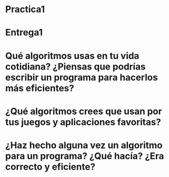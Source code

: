 # Practica1
# Entrega1

# Qué algoritmos usas en tu vida cotidiana? ¿Piensas que podrías escribir un programa para hacerlos más eficientes?


# ¿Qué algoritmos crees que usan por tus juegos y aplicaciones favoritas?


# ¿Haz hecho alguna vez un algoritmo para un programa? ¿Qué hacía? ¿Era correcto y eficiente?

